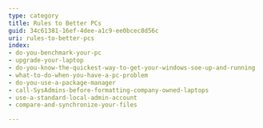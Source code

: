 ```yaml
---
type: category
title: Rules to Better PCs
guid: 34c61381-16ef-4dee-a1c9-ee0bcec8d56c
uri: rules-to-better-pcs
index:
- do-you-benchmark-your-pc
- upgrade-your-laptop
- do-you-know-the-quickest-way-to-get-your-windows-soe-up-and-running
- what-to-do-when-you-have-a-pc-problem
- do-you-use-a-package-manager
- call-SysAdmins-before-formatting-company-owned-laptops
- use-a-standard-local-admin-account
- compare-and-synchronize-your-files

---
```



